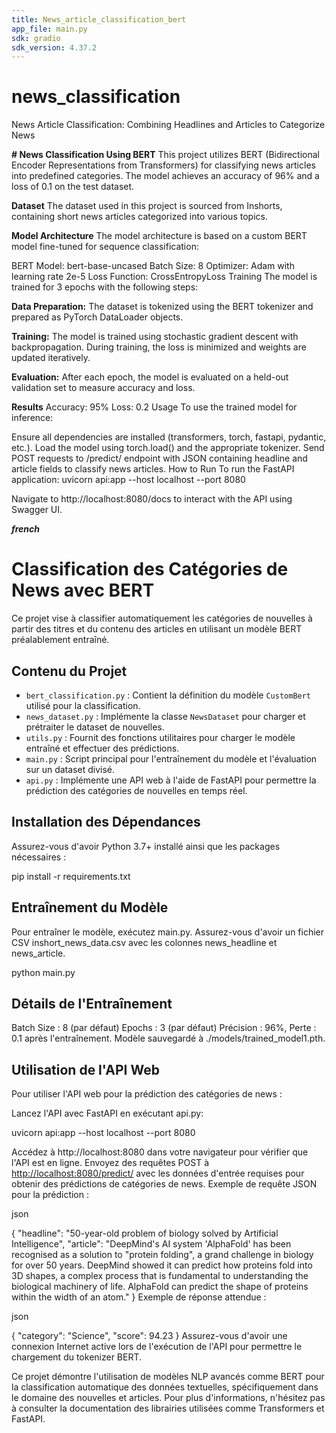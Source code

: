 ```yaml
---
title: News_article_classification_bert
app_file: main.py
sdk: gradio
sdk_version: 4.37.2
---
```

# news_classification
News Article Classification: Combining Headlines and Articles to Categorize News

**# News Classification Using BERT**
This project utilizes BERT (Bidirectional Encoder Representations from Transformers) for classifying news articles into predefined categories. The model achieves an accuracy of 96% and a loss of 0.1 on the test dataset.

**Dataset**
The dataset used in this project is sourced from Inshorts, containing short news articles categorized into various topics.

**Model Architecture**
The model architecture is based on a custom BERT model fine-tuned for sequence classification:

BERT Model: bert-base-uncased
Batch Size: 8
Optimizer: Adam with learning rate 2e-5
Loss Function: CrossEntropyLoss
Training
The model is trained for 3 epochs with the following steps:

**Data Preparation:** The dataset is tokenized using the BERT tokenizer and prepared as PyTorch DataLoader objects.

**Training:** The model is trained using stochastic gradient descent with backpropagation. During training, the loss is minimized and weights are updated iteratively.

**Evaluation:** After each epoch, the model is evaluated on a held-out validation set to measure accuracy and loss.

**Results**
Accuracy: 95%
Loss: 0.2
Usage
To use the trained model for inference:

Ensure all dependencies are installed (transformers, torch, fastapi, pydantic, etc.).
Load the model using torch.load() and the appropriate tokenizer.
Send POST requests to /predict/ endpoint with JSON containing headline and article fields to classify news articles.
How to Run
To run the FastAPI application:
uvicorn api:app --host localhost --port 8080

Navigate to http://localhost:8080/docs to interact with the API using Swagger UI.

***french***
# Classification des Catégories de News avec BERT

Ce projet vise à classifier automatiquement les catégories de nouvelles à partir des titres et du contenu des articles en utilisant un modèle BERT préalablement entraîné.

## Contenu du Projet

- `bert_classification.py` : Contient la définition du modèle `CustomBert` utilisé pour la classification.
- `news_dataset.py` : Implémente la classe `NewsDataset` pour charger et prétraiter le dataset de nouvelles.
- `utils.py` : Fournit des fonctions utilitaires pour charger le modèle entraîné et effectuer des prédictions.
- `main.py` : Script principal pour l'entraînement du modèle et l'évaluation sur un dataset divisé.
- `api.py` : Implémente une API web à l'aide de FastAPI pour permettre la prédiction des catégories de nouvelles en temps réel.

## Installation des Dépendances

Assurez-vous d'avoir Python 3.7+ installé ainsi que les packages nécessaires :

pip install -r requirements.txt

## Entraînement du Modèle
Pour entraîner le modèle, exécutez main.py. Assurez-vous d'avoir un fichier CSV inshort_news_data.csv avec les colonnes news_headline et news_article.

python main.py


## Détails de l'Entraînement

Batch Size : 8 (par défaut)
Epochs : 3 (par défaut)
Précision : 96%, Perte : 0.1 après l'entraînement.
Modèle sauvegardé à ./models/trained_model1.pth.

## Utilisation de l'API Web
Pour utiliser l'API web pour la prédiction des catégories de news :

Lancez l'API avec FastAPI en exécutant api.py:

uvicorn api:app --host localhost --port 8080

Accédez à http://localhost:8080 dans votre navigateur pour vérifier que l'API est en ligne.
Envoyez des requêtes POST à [http://localhost:8080/predict/](http://localhost:8080/docs#/default/prediction_predict__post) avec les données d'entrée requises pour obtenir des prédictions de catégories de news.
Exemple de requête JSON pour la prédiction :

json

{
  "headline": "50-year-old problem of biology solved by Artificial Intelligence",
  "article": "DeepMind's AI system 'AlphaFold' has been recognised as a solution to \"protein folding\", a grand challenge in biology for over 50 years. DeepMind showed it can predict how proteins fold into 3D shapes, a complex process that is fundamental to understanding the biological machinery of life. AlphaFold can predict the shape of proteins within the width of an atom."
}
Exemple de réponse attendue :

json

{
  "category": "Science",
  "score": 94.23
}
Assurez-vous d'avoir une connexion Internet active lors de l'exécution de l'API pour permettre le chargement du tokenizer BERT.

Ce projet démontre l'utilisation de modèles NLP avancés comme BERT pour la classification automatique des données textuelles, spécifiquement dans le domaine des nouvelles et articles. Pour plus d'informations, n'hésitez pas à consulter la documentation des librairies utilisées comme Transformers et FastAPI.






